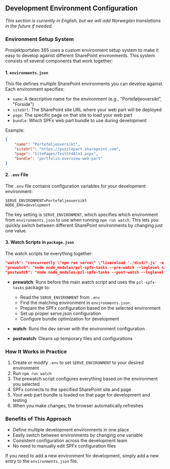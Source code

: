 

## Development Environment Configuration

_This section is currently in English, but we will add Norwegian translations in the future if needed._

### Environment Setup System

Prosjektportalen 365 uses a custom environment setup system to make it easy to develop against different SharePoint environments. This system consists of several components that work together:

#### 1. `environments.json`

This file defines multiple SharePoint environments you can develop against. Each environment specifies:

- `name`: A descriptive name for the environment (e.g., "Porteføljeoversikt", "Forside")
- `siteUrl`: The SharePoint site URL where your web part will be deployed
- `page`: The specific page on that site to load your web part
- `bundle`: Which SPFx web part bundle to use during development

Example:
```json
{
    "name": "Porteføljeoversikt",
    "siteUrl": "https://puzzlepart.sharepoint.com",
    "page": "SitePages/TestStdAln3.aspx",
    "bundle": "portfolio-overview-web-part"
}
```

#### 2. `.env` File

The `.env` file contains configuration variables for your development environment:

```
SERVE_ENVIRONMENT=Porteføljeoversikt
NODE_ENV=development
```

The key setting is `SERVE_ENVIRONMENT`, which specifies which environment from `environments.json` to use when running `npm run watch`. This lets you quickly switch between different SharePoint environments by changing just one value.

#### 3. Watch Scripts in `package.json`

The watch scripts tie everything together:

```json
"watch": "concurrently \"npm run serve\" \"livereload './dist/*.js' -e 'js' -w 250\"",
"prewatch": "node node_modules/pzl-spfx-tasks --pre-watch --loglevel silent",
"postwatch": "node node_modules/pzl-spfx-tasks --post-watch --loglevel silent",
```

- **prewatch**: Runs before the main watch script and uses the `pzl-spfx-tasks` package to:
  - Read the `SERVE_ENVIRONMENT` from `.env`
  - Find the matching environment in `environments.json`
  - Prepare the SPFx configuration based on the selected environment
  - Set up proper serve.json configuration
  - Configure bundle optimization for development

- **watch**: Runs the dev server with the environment configuration

- **postwatch**: Cleans up temporary files and configurations

### How It Works in Practice

1. Create or modify `.env` to set `SERVE_ENVIRONMENT` to your desired environment
2. Run `npm run watch`
3. The prewatch script configures everything based on the environment you selected
4. SPFx connects to the specified SharePoint site and page
5. Your web part bundle is loaded on that page for development and testing
6. When you make changes, the browser automatically refreshes

### Benefits of This Approach

- Define multiple development environments in one place
- Easily switch between environments by changing one variable
- Consistent configuration across the development team
- No need to manually edit SPFx configuration files

If you need to add a new environment for development, simply add a new entry to the `environments.json` file.